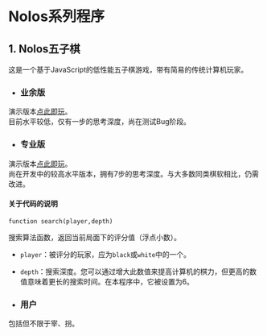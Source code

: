# Nolos系列程序
## 1. Nolos五子棋
这是一个基于JavaScript的低性能五子棋游戏，带有简易的传统计算机玩家。

* ### 业余版
演示版本[点此即玩](https://vexlife.github.io/Nolos/nolos_amat.html)。<br>
目前水平较低，仅有一步的思考深度，尚在测试Bug阶段。

* ### 专业版
演示版本[点此即玩](https://vexlife.github.io/Nolos/nolos_pro.html)。<br>
尚在开发中的较高水平版本，拥有7步的思考深度。与大多数同类棋软相比，仍需改进。


#### 关于代码的说明
```
function search(player,depth)
```
搜索算法函数，返回当前局面下的评分值（浮点小数）。

* `player`：被评分的玩家，应为`black`或`white`中的一个。
* `depth`：搜索深度。您可以通过增大此数值来提高计算机的棋力，但更高的数值意味着更长的搜索时间。在本程序中，它被设置为6。

* ### 用户
包括但不限于宰、拐。
